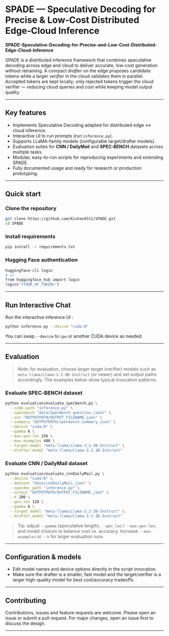 # SPADE — Speculative Decoding for Precise & Low‑Cost Distributed Edge‑Cloud Inference

**SPADE-Speculative-Decoding-for-Precise-and-Low-Cost-Distributed-Edge-Cloud-Inference**

SPADE is a distributed inference framework that combines speculative decoding across edge and cloud to deliver accurate, low-cost generation without retraining. A compact *drafter* on the edge proposes candidate tokens while a larger *verifier* in the cloud validates them in parallel. Accepted tokens are kept locally; only rejected tokens trigger the cloud verifier — reducing cloud queries and cost while keeping model output quality.

---

## Key features

* Implements Speculative Decoding adapted for distributed edge ↔ cloud inference.
* Interactive UI to run prompts (run `inference.py`).
* Supports LLaMA-family models (configurable target/drafter models).
* Evaluation suites for **CNN / DailyMail** and **SPEC‑BENCH** datasets across multiple tasks.
* Modular, easy-to-run scripts for reproducing experiments and extending SPADE.
* Fully documented usage and ready for research or production prototyping.

---

## Quick start

### Clone the repository

```bash
git clone https://github.com/Kishan4311/SPADE.git
cd SPADE
```

### Install requirements

```bash
pip install -r requirements.txt
```

### Hugging Face authentication

```bash
huggingface-cli login
# or
from huggingface_hub import login
login("<YOUR_HF_TOKEN>")
```

---

## Run Interactive Chat 

Run the interactive inference UI :

```bash
python inference.py --device "cuda:0"
```

You can swap `--device` to `cpu` or another CUDA device as needed.

---

## Evaluation

> Note: for evaluation, choose larger target (verifier) models such as `meta-llama/Llama-3.1-8B-Instruct` (or newer) and set output paths accordingly. The examples below show typical invocation patterns.

### Evaluate SPEC‑BENCH dataset

```bash
python evaluation/evaluate_specbench.py \
  --code-path "inference.py" \
  --specbench "data/SpecBench_question.jsonl" \
  --out "OUTPUTPATH/OUTPUT_FILENAME.json" \
  --summary "OUTPUTPATH/specbench_summary.json" \
  --device "cuda:0" \
  --gamma 6 \
  --max-gen-len 256 \
  --max-examples 480 \
  --target-model "meta-llama/Llama-3.2-3B-Instruct" \
  --drafter-model "meta-llama/Llama-3.2-1B-Instruct"
```

### Evaluate CNN / DailyMail dataset

```bash
python evaluation/evaluate_cnnDailyMail.py \
  --device "cuda:0" \
  --dataset "data/cnnDailyMail.json" \
  --specdec_path "inference.py" \
  --output "OUTPUTPATH/OUTPUT_FILENAME.json" \
  --k 200 \
  --gen_len 128 \
  --gamma 6 \
  --target_model "meta-llama/Llama-3.2-3B-Instruct" \
  --drafter_model "meta-llama/Llama-3.2-1B-Instruct"
```

> Tip: adjust `--gamma` (speculative length), `--gen_len` / `--max-gen-len`, and model choices to balance cost vs. accuracy. Increase `--max-examples` or `--k` for larger evaluation runs.

---

## Configuration & models

* Edit model names and device options directly in the script invocation.
* Make sure the drafter is a smaller, fast model and the target/verifier is a larger high-quality model for best cost/accuracy tradeoffs.

---

## Contributing

Contributions, issues and feature requests are welcome. Please open an issue or submit a pull request. For major changes, open an issue first to discuss the design.

---


